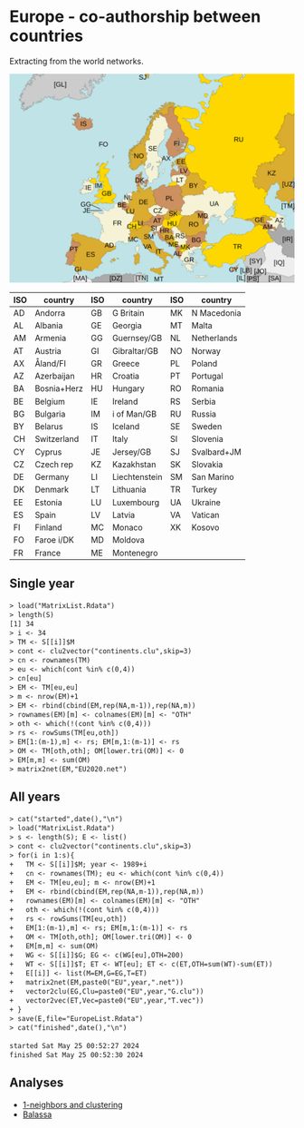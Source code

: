 # Europe - co-authorship between countries 

Extracting from the world networks.

<img src="https://raw.githubusercontent.com/bavla/OpenAlex/main/Countries/pics/Europe_ISO_3166-1.svg?sanitize=true" width="800">

| ISO | country  | ISO      | country    | ISO        | country    |
|-----|----------|-----|----------|-----|----------|
| AD  | Andorra  |	GB  | G Britain  |	  MK  | N Macedonia  |
| AL  | Albania  |	GE  | Georgia  |	  MT  | Malta  |
| AM  | Armenia  |	GG  | Guernsey/GB  |	  NL  | Netherlands  |
| AT  | Austria  |	GI  | Gibraltar/GB  |	  NO  | Norway  |
| AX  | Åland/FI  |	GR  | Greece  |		  PL  | Poland  |
| AZ  | Azerbaijan  |	HR  | Croatia  |	  PT  | Portugal  |
| BA  | Bosnia+Herz  |	HU  | Hungary  |	  RO  | Romania  |
| BE  | Belgium  |	IE  | Ireland  |	  RS  | Serbia  |
| BG  | Bulgaria  |	IM  | i of Man/GB  |	  RU  | Russia  |
| BY  | Belarus  |	IS  | Iceland  |	  SE  | Sweden  |
| CH  | Switzerland  |	IT  | Italy  |		  SI  | Slovenia  |
| CY  | Cyprus  |	JE  | Jersey/GB  |	  SJ  | Svalbard+JM  |
| CZ  | Czech rep  |	KZ  | Kazakhstan  |	  SK  | Slovakia  |
| DE  | Germany  |	LI  | Liechtenstein  |	  SM  | San Marino  |
| DK  | Denmark  |	LT  | Lithuania  |	  TR  | Turkey  |
| EE  | Estonia  |	LU  | Luxembourg  |	  UA  | Ukraine  |
| ES  | Spain  |	LV  | Latvia  |		  VA  | Vatican  |
| FI  | Finland  |	MC  | Monaco  |		  XK  | Kosovo  |
| FO  | Faroe i/DK  |	MD  | Moldova  |	      |         |
| FR  | France  |	ME  | Montenegro  |	      |         |



## Single year
```
> load("MatrixList.Rdata")
> length(S)
[1] 34
> i <- 34
> TM <- S[[i]]$M
> cont <- clu2vector("continents.clu",skip=3)
> cn <- rownames(TM)
> eu <- which(cont %in% c(0,4))
> cn[eu]
> EM <- TM[eu,eu]
> m <- nrow(EM)+1
> EM <- rbind(cbind(EM,rep(NA,m-1)),rep(NA,m))
> rownames(EM)[m] <- colnames(EM)[m] <- "OTH"
> oth <- which(!(cont %in% c(0,4)))
> rs <- rowSums(TM[eu,oth])
> EM[1:(m-1),m] <- rs; EM[m,1:(m-1)] <- rs
> OM <- TM[oth,oth]; OM[lower.tri(OM)] <- 0
> EM[m,m] <- sum(OM)
> matrix2net(EM,"EU2020.net")
```


## All years
```
> cat("started",date(),"\n")
> load("MatrixList.Rdata")
> s <- length(S); E <- list()
> cont <- clu2vector("continents.clu",skip=3)
> for(i in 1:s){
+   TM <- S[[i]]$M; year <- 1989+i
+   cn <- rownames(TM); eu <- which(cont %in% c(0,4))
+   EM <- TM[eu,eu]; m <- nrow(EM)+1
+   EM <- rbind(cbind(EM,rep(NA,m-1)),rep(NA,m))
+   rownames(EM)[m] <- colnames(EM)[m] <- "OTH"
+   oth <- which(!(cont %in% c(0,4)))
+   rs <- rowSums(TM[eu,oth])
+   EM[1:(m-1),m] <- rs; EM[m,1:(m-1)] <- rs
+   OM <- TM[oth,oth]; OM[lower.tri(OM)] <- 0
+   EM[m,m] <- sum(OM)
+   WG <- S[[i]]$G; EG <- c(WG[eu],OTH=200)
+   WT <- S[[i]]$T; ET <- WT[eu]; ET <- c(ET,OTH=sum(WT)-sum(ET))
+   E[[i]] <- list(M=EM,G=EG,T=ET)
+   matrix2net(EM,paste0("EU",year,".net"))
+   vector2clu(EG,Clu=paste0("EU",year,"G.clu"))
+   vector2vec(ET,Vec=paste0("EU",year,"T.vec"))
+ }
> save(E,file="EuropeList.Rdata")
> cat("finished",date(),"\n")

started Sat May 25 00:52:27 2024 
finished Sat May 25 00:52:30 2024 
```
## Analyses

  * [1-neighbors and clustering](./eungb.md)
  * [Balassa](./eubal.md)
